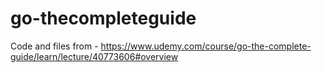 # go-thecompleteguide
Code and files from - https://www.udemy.com/course/go-the-complete-guide/learn/lecture/40773606#overview

